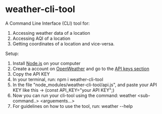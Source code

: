 # weather-cli-tool
A Command Line Interface (CLI) tool for:
1. Accessing weather data of a location
2. Accessing AQI of a location
3. Getting coordinates of a location and vice-versa.

Setup:
1. Install [Node.js](https://nodejs.org/en/download/prebuilt-installer) on your computer
2. Create a account on [OpenWeather](https://openweathermap.org/) and go to the [API keys section](https://home.openweathermap.org/api_keys) 
3. Copy the API KEY
4. In your terminal, run: npm i weather-cli-tool
5. In the file "node_modules/weather-cli-tool/api.js", and paste your API KEY like this -> (const API_KEY="your API KEY";)
6. Now you can run your cli-tool using the command: weather <sub-command..> <arguements...>
7. For guidelines on how to use the tool, run: weather --help
